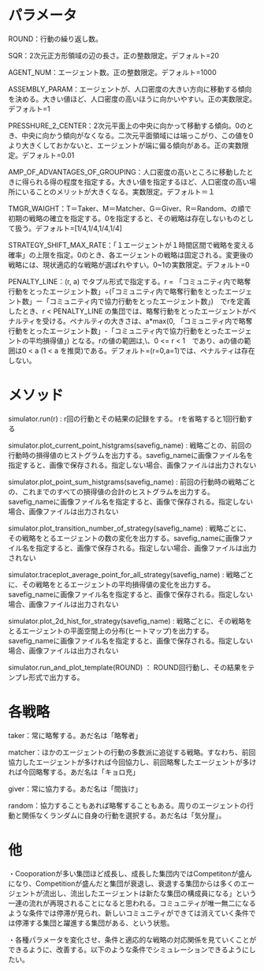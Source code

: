 # パラメータ

ROUND：行動の繰り返し数。

SQR：2次元正方形領域の辺の長さ。正の整数限定。デフォルト=20

AGENT_NUM：エージェント数。正の整数限定。デフォルト=1000

ASSEMBLY_PARAM：エージェントが、人口密度の大きい方向に移動する傾向を決める。大きい値ほど、人口密度の高いほうに向かいやすい。正の実数限定。デフォルト=1

PRESSHURE_2_CENTER：2次元平面上の中央に向かって移動する傾向。0のとき、中央に向かう傾向がなくなる。二次元平面領域には端っこがり、この値を0より大きくしておかないと、エージェントが端に偏る傾向がある。正の実数限定。デフォルト=0.01

AMP_OF_ADVANTAGES_OF_GROUPING：人口密度の高いところに移動したときに得られる得の程度を指定する。大きい値を指定するほど、人口密度の高い場所にいることのメリットが大きくなる。実数限定。デフォルト＝１

TMGR_WAIGHT：T＝Taker、M＝Matcher、G＝Giver、R＝Random、の順で初期の戦略の確立を指定する。0を指定すると、その戦略は存在しないものとして扱う。デフォルト=[1/4,1/4,1/4,1/4]

STRATEGY_SHIFT_MAX_RATE：「１エージェントが１時間区間で戦略を変える確率」の上限を指定。0のとき、各エージェントの戦略は固定される。変更後の戦略には、現状適応的な戦略が選ばれやすい。0~1の実数限定。デフォルト=0

PENALTY_LINE：(r, a) でタプル形式で指定する。r = 「コミュニティ内で略奪行動をとったエージェント数」÷(「コミュニティ内で略奪行動をとったエージェント数」ー「コミュニティ内で協力行動をとったエージェント数」)　でrを定義したとき、r < PENALTY_LINE の集団では、略奪行動をとったエージェントがペナルティを受ける。ペナルティの大きさは、a*max(0, 「コミュニティ内で略奪行動をとったエージェント数」-「コミュニティ内で協力行動をとったエージェントの平均損得値」) となる。rの値の範囲は,\、0 <= r < 1　であり、aの値の範囲は0 < a (1 < a を推奨)である。デフォルト=(r=0,a=1)では、ペナルティは存在しない。

#   メソッド

simulator.run(r) : r回の行動とその結果の記録をする。 rを省略すると1回行動する

simulator.plot_current_point_histgrams(savefig_name) : 戦略ごとの、前回の行動時の損得値のヒストグラムを出力する。savefig_nameに画像ファイル名を指定すると、画像で保存される。指定しない場合、画像ファイルは出力されない

simulator.plot_point_sum_histgrams(savefig_name) : 前回の行動時の戦略ごとの、これまでのすべての損得値の合計のヒストグラムを出力する。savefig_nameに画像ファイル名を指定すると、画像で保存される。指定しない場合、画像ファイルは出力されない

simulator.plot_transition_number_of_strategy(savefig_name) : 戦略ごとに、その戦略をとるエージェントの数の変化を出力する。savefig_nameに画像ファイル名を指定すると、画像で保存される。指定しない場合、画像ファイルは出力されない

simulator.traceplot_average_point_for_all_strategy(savefig_name) : 戦略ごとに、その戦略をとるエージェントの平均損得値の変化を出力する。savefig_nameに画像ファイル名を指定すると、画像で保存される。指定しない場合、画像ファイルは出力されない

simulator.plot_2d_hist_for_strategy(savefig_name) : 戦略ごとに、その戦略をとるエージェントの平面空間上の分布(ヒートマップ)を出力する。savefig_nameに画像ファイル名を指定すると、画像で保存される。指定しない場合、画像ファイルは出力されない

simulator.run_and_plot_template(ROUND) ： ROUND回行動し、その結果をテンプレ形式で出力する。

# 各戦略

taker：常に略奪する。あだ名は「略奪者」

matcher：ほかのエージェントの行動の多数派に追従する戦略。すなわち、前回協力したエージェントが多ければ今回協力し、前回略奪したエージェントが多ければ今回略奪する。あだ名は「キョロ充」

giver：常に協力する。あだ名は「間抜け」

random：協力することもあれば略奪することもある。周りのエージェントの行動と関係なくランダムに自身の行動を選択する。あだ名は「気分屋」。

# 他

・Cooporationが多い集団ほど成長し、成長した集団内ではCompetitonが盛んになり、Competitionが盛んだと集団が衰退し、衰退する集団からは多くのエージェントが流出し、流出したエージェントは新たな集団の構成員になる」という一連の流れが再現されることになると思われる。コミュニティが唯一無二になるような条件では停滞が見られ、新しいコミュニティができては消えていく条件では停滞する集団と躍進する集団がある、という状態。

・各種パラメータを変化させ、条件と適応的な戦略の対応関係を見ていくことができるように、改善する。以下のような条件でシミュレーションできるようにしたい。

